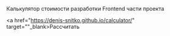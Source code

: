 Калькулятор стоимости разработки Frontend части проекта

<a href="https://denis-snitko.github.io/calculator/" target=""_blank>Рассчитать</a>